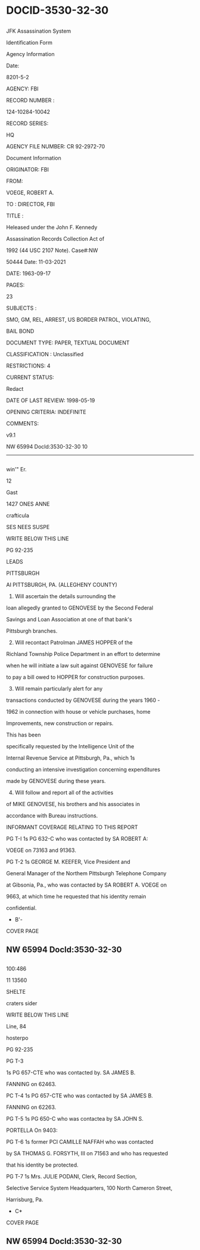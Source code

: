 # DOCID-3530-32-30

##
JFK Assassination System

Identification Form

Agency Information

Date:

8201-5-2

AGENCY: FBI

RECORD NUMBER :

124-10284-10042

RECORD SERIES:

HQ

AGENCY FILE NUMBER: CR 92-2972-70

Document Information

ORIGINATOR: FBI

FROM:

VOEGE, ROBERT A.

TO : DIRECTOR, FBI

TITLE :

Heleased under the John F. Kennedy

Assassination Records Collection Act of

1992 (44 USC 2107 Note). Case#:NW

50444 Date: 11-03-2021

DATE: 1963-09-17

PAGES:

23

SUBJECTS :

SMO, GM, REL, ARREST, US BORDER PATROL, VIOLATING,

BAIL BOND

DOCUMENT TYPE: PAPER, TEXTUAL DOCUMENT

CLASSIFICATION : Unclassified

RESTRICTIONS: 4

CURRENT STATUS:

Redact

DATE OF LAST REVIEW: 1998-05-19

OPENING CRITERIA: INDEFINITE

COMMENTS:

v9.1

NW 65994 Docld:3530-32-30
10

---

##
win'" Er.

12

Gast

1427 ONES ANNE

crafticula

SES NEES SUSPE

WRITE BELOW THIS LINE

PG 92-235

LEADS

PITTSBURGH

AI PITTSBURGH, PA. (ALLEGHENY COUNTY)

1. Will ascertain the details surrounding the

loan allegedly granted to GENOVESE by the Second Federal

Savings and Loan Association at one of that bank's

Pittsburgh branches.

2. Will recontact Patrolman JAMES HOPPER of the

Richland Township Police Department in an effort to determine

when he will initiate a law suit against GENOVESE for failure

to pay a bill owed to HOPPER for construction purposes.

3. Will remain particularly alert for any

transactions conducted by GENOVESE during the years 1960 -

1962 in connection with house or vehicle purchases, home

Improvements, new construction or repairs.

This has been

specifically requested by the Intelligence Unit of the

Internal Revenue Service at Pittsburgh, Pa., which 1s

conducting an intensive investigation concerning expenditures

made by GENOVESE during these years.

4. Will follow and report all of the activities

of MIKE GENOVESE, his brothers and his associates in

accordance with Bureau instructions.

INFORMANT COVERAGE RELATING TO THIS REPORT

PG T-I 1s PG 632-C who was contacted by SA ROBERT A:

VOEGE on 73163 and 91363.

PG T-2 1s GEORGE M. KEEFER, Vice President and

General Manager of the Northem Pittsburgh Telephone Company

at Gibsonia, Pa., who was contacted by SA ROBERT A. VOEGE on

9663, at which time he requested that his identity remain

confidential.

- B'-

COVER PAGE

NW 65994 Docld:3530-32-30
---

##
100:486

11 13560

SHELTE

craters sider

WRITE BELOW THIS LINE

Line, 84

hosterpo

PG 92-235

PG T-3

1s PG 657-CTE who was contacted by. SA JAMES B.

FANNING on 62463.

PC T-4 1s PG 657-CTE who was contacted by SA JAMES B.

FANNING on 62263.

PG T-5 1s PG 650-C who was contactea by SA JOHN S.

PORTELLA On 9403:

PG T-6 1s former PCI CAMILLE NAFFAH who was contacted

by SA THOMAS G. FORSYTH, III on 71563 and who has requested

that his identity be protected.

PG T-7 1s Mrs. JULIE PODANI, Clerk, Record Section,

Selective Service System Headquarters, 100 North Cameron Street,

Harrisburg, Pa.

- C*

COVER PAGE

NW 65994 Docld:3530-32-30
---

